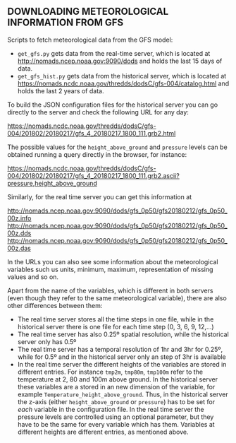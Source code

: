 DOWNLOADING METEOROLOGICAL INFORMATION FROM GFS
-----------------------------------------------

Scripts to fetch meteorological data from the GFS model:
 * `get_gfs.py` gets data from the real-time server, which is located at
   <http://nomads.ncep.noaa.gov:9090/dods> and holds the last 15 days of data.
 * `get_gfs_hist.py` gets data from the historical server, which is located
   at <https://nomads.ncdc.noaa.gov/thredds/dodsC/gfs-004/catalog.html> and
   holds the last 2 years of data.

To build the JSON configuration files for the historical server you can go 
directly to the server and check the following URL for any day:

<https://nomads.ncdc.noaa.gov/thredds/dodsC/gfs-004/201802/20180217/gfs_4_20180217_1800_111.grb2.html>

The possible values for the `height_above_ground` and `pressure` levels can be
obtained running a query directly in the browser, for instance:

<https://nomads.ncdc.noaa.gov/thredds/dodsC/gfs-004/201802/20180217/gfs_4_20180217_1800_111.grb2.ascii?pressure,height_above_ground>

Similarly, for the real time server you can get this information at

<http://nomads.ncep.noaa.gov:9090/dods/gfs_0p50/gfs20180212/gfs_0p50_00z.info>
<http://nomads.ncep.noaa.gov:9090/dods/gfs_0p50/gfs20180212/gfs_0p50_00z.dds>
<http://nomads.ncep.noaa.gov:9090/dods/gfs_0p50/gfs20180212/gfs_0p50_00z.das>

In the URLs you can also see some information about the meteorological variables
such us units, minimum, maximum, representation of missing values and so on.

Apart from the name of the variables, which is different in both servers (even
though they refer to the same meteorological variable), there are also other
differences between them:
  * The real time server stores all the time steps in one file, while in the
    historical server there is one file for each time step (0, 3, 6, 9, 12,...)
  * The real time server has also 0.25º spatial resolution, while the historical
    server only has 0.5º
  * The real time server has a temporal resolution of 1hr and 3hr for 0.25º,
    while for 0.5º and in the historical server only an step of 3hr is available
  * In the real time server the different heights of the variables are stored
    in different entries. For instance `tmp2m`, `tmp80m`, `tmp100m` refer to
    the temperature at 2, 80 and 100m above ground. In the historical server
    these variables are a stored in an new dimension of the variable, for
    example `Temperature_height_above_ground`. Thus, in the historical server
    the z-axis (either `height_above_ground` or `pressure`) has to be set for
    *each* variable in the configuration file. In the real time server the
    pressure levels are controlled using an optional parameter, but they have
    to be the same for every variable which has them. Variables at different
    heights are different entries, as mentioned above.
